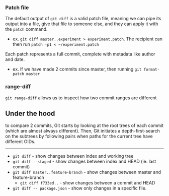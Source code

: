 
### Patch file
The default output of `git diff` is a valid patch file, meaning we can pipe its output into a file, give that file to someone else, and they can apply it with the `patch` command.
- ex. `git diff master..experiment > experiment.patch`. The recipient can then run `patch -p1 < ~/experiment.patch`

Each patch represents a full commit, complete with metadata like author and date.
- ex. If we have made 2 commits since master, then running `git format-patch master`

### range-diff
`git range-diff` allows us to inspect how two commit ranges are different

## Under the hood
to compare 2 commits, Git starts by looking at the root trees of each commit (which are almost always different). Then, Git initiates a depth-first-search on the subtrees by following pairs when paths for the current tree have different OIDs.

* * *

- `git diff` - show changes between index and working tree
- `git diff --staged` - show changes between index and HEAD (ie. last commit)
- `git diff master..feature-branch` - show changes between master and feature-branch 
	- `git diff f733ed..` - show changes between a commit and HEAD
- `git diff -- package.json` - show only changes in a specific file.

